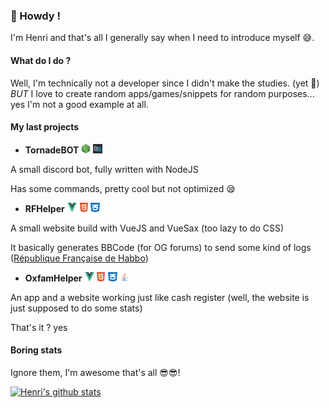 ### 🤘 Howdy !

I'm Henri and that's all I generally say when I need to introduce myself 😅.

#### **What do I do ?**
Well, I'm technically not a developer since I didn't make the studies. (yet 👶)
*BUT* I love to create random apps/games/snippets for random purposes... yes I'm not a good example at all.

#### **My last projects**
- **TornadeBOT** <img src="https://raw.githubusercontent.com/TheRevenge/TheRevenge/main/nodejs.png" height="15px" width="15px"/> <img src="https://raw.githubusercontent.com/TheRevenge/TheRevenge/main/discordjs.png" height="15px" width="15px"/>

A small discord bot, fully written with NodeJS

Has some commands, pretty cool but not optimized 😪

- **RFHelper** <img src="https://raw.githubusercontent.com/TheRevenge/TheRevenge/main/vue.png" height="15px" width="15px"/> <img src="https://raw.githubusercontent.com/TheRevenge/TheRevenge/main/html.png" height="15px" width="15px"/> <img src="https://raw.githubusercontent.com/TheRevenge/TheRevenge/main/css.png" height="15px" width="15px"/>

A small website build with VueJS and VueSax (too lazy to do CSS)

It basically generates BBCode (for OG forums) to send some kind of logs ([République Française de Habbo](http://https://www.republiqueforum.fr/))

- **OxfamHelper** <img src="https://raw.githubusercontent.com/TheRevenge/TheRevenge/main/vue.png" height="15px" width="15px"/> <img src="https://raw.githubusercontent.com/TheRevenge/TheRevenge/main/html.png" height="15px" width="15px"/> <img src="https://raw.githubusercontent.com/TheRevenge/TheRevenge/main/css.png" height="15px" width="15px"/> <img src="https://raw.githubusercontent.com/TheRevenge/TheRevenge/main/java.png" height="15px" width="15px"/>

An app and a website working just like cash register (well, the website is just supposed to do some stats)

That's it ? yes
#### **Boring stats**
Ignore them, I'm awesome that's all 😎😎!

[![Henri's github stats](https://github-readme-stats.vercel.app/api?username=TheRevenge)](https://github.com/anuraghazra/github-readme-stats)

